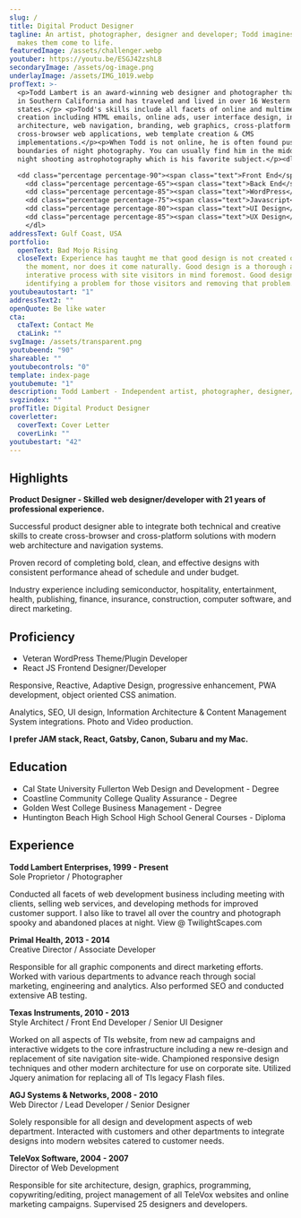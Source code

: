 ```yaml
---
slug: /
title: Digital Product Designer
tagline: An artist, photographer, designer and developer; Todd imagines things &
  makes them come to life.
featuredImage: /assets/challenger.webp
youtuber: https://youtu.be/ESGJ42zshL8
secondaryImage: /assets/og-image.png
underlayImage: /assets/IMG_1019.webp
profText: >-
  <p>Todd Lambert is an award-winning web designer and photographer that trained
  in Southern California and has traveled and lived in over 16 Western
  states.</p> <p>Todd's skills include all facets of online and multimedia
  creation including HTML emails, online ads, user interface design, information
  architecture, web navigation, branding, web graphics, cross-platform and
  cross-browser web applications, web template creation & CMS
  implementations.</p><p>When Todd is not online, he is often found pushing the
  boundaries of night photography. You can usually find him in the middle of the
  night shooting astrophotography which is his favorite subject.</p><dl>

  <dd class="percentage percentage-90"><span class="text">Front End</span> <span class="percent">90%</span></dd>
    <dd class="percentage percentage-65"><span class="text">Back End</span> <span class="percent">65%</span></dd>
    <dd class="percentage percentage-85"><span class="text">WordPress</span> <span class="percent">85%</span></dd>
    <dd class="percentage percentage-75"><span class="text">Javascript</span> <span class="percent">75%</span></dd>
    <dd class="percentage percentage-80"><span class="text">UI Design</span> <span class="percent">80%</span></dd>
    <dd class="percentage percentage-85"><span class="text">UX Design</span> <span class="percent">85%</span></dd>
    </dl>
addressText: Gulf Coast, USA
portfolio:
  openText: Bad Mojo Rising
  closeText: Experience has taught me that good design is not created on a spur of
    the moment, nor does it come naturally. Good design is a thorough and
    interative process with site visitors in mind foremost. Good design is
    identifying a problem for those visitors and removing that problem.
youtubeautostart: "1"
addressText2: ""
openQuote: Be like water
cta:
  ctaText: Contact Me
  ctaLink: ""
svgImage: /assets/transparent.png
youtubeend: "90"
shareable: ""
youtubecontrols: "0"
template: index-page
youtubemute: "1"
description: Todd Lambert - Independent artist, photographer, designer/developer
svgzindex: ""
profTitle: Digital Product Designer
coverletter:
  coverText: Cover Letter
  coverLink: ""
youtubestart: "42"
---
```

<!-- Do not delete -->

<div>
<!-- Do not delete -->

## **Highlights**

**Product Designer - Skilled web designer/developer with 21 years of professional experience.**

Successful product designer able to integrate both technical and creative skills to create cross-browser and cross-platform solutions with modern web architecture and navigation systems.

Proven record of completing bold, clean, and effective designs with consistent performance ahead of schedule and under budget.

Industry experience including semiconductor, hospitality, entertainment, health, publishing, finance, insurance, construction, computer software, and direct marketing.

## **Proficiency**

* Veteran WordPress Theme/Plugin Developer
* React JS Frontend Designer/Developer

Responsive, Reactive, Adaptive Design, progressive enhancement, PWA development, object oriented CSS animation.

Analytics, SEO, UI design, Information Architecture & Content Management System integrations. Photo and Video production.

**I prefer JAM stack, React, Gatsby, Canon, Subaru and my Mac.**

## **Education**

* Cal State University Fullerton
Web Design and Development - Degree
* Coastline Community College
Quality Assurance - Degree
* Golden West College
Business Management - Degree
* Huntington Beach High School
High School General Courses - Diploma

<!-- Do not delete -->

</div>
<div>
<!-- Do not delete -->

## **Experience**

**Todd Lambert Enterprises, 1999 - Present**
<br />Sole Proprietor / Photographer

Conducted all facets of web development business including meeting with clients, selling web services, and developing methods for improved customer support. 
I also like to travel all over the country and photograph spooky and abandoned places at night. View @ TwilightScapes.com

**Primal Health, 2013 - 2014**
<br />Creative Director / Associate Developer

Responsible for all graphic components and direct marketing efforts. Worked with various departments to advance reach through social marketing, engineering and analytics. Also performed SEO and conducted extensive AB testing.

**Texas Instruments, 2010 - 2013**
<br />Style Architect / Front End Developer / Senior UI Designer

Worked on all aspects of TIs website, from new ad campaigns and interactive widgets to the core infrastructure including a new re-design and replacement of site navigation site-wide. Championed responsive design techniques and other modern architecture for use on corporate site. Utilized Jquery animation for replacing all of TIs legacy Flash files.

**AGJ Systems & Networks, 2008 - 2010**
<br />Web Director / Lead Developer / Senior Designer

Solely responsible for all design and development aspects of web department. Interacted with customers and other departments to integrate designs into modern websites catered to customer needs.

**TeleVox Software, 2004 - 2007**
<br />Director of Web Development

Responsible for site architecture, design, graphics, programming, copywriting/editing, project management of all TeleVox websites and online marketing campaigns. Supervised 25 designers and developers.

<!-- Do not delete -->

</div>
<!-- Do not delete -->